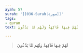 ```yaml
---
ayah: 57
surah: '[[036-Surah|سورة]]'
tags:
- quran
text: لَهُمْ فِيهَا فَاكِهَةٌ وَلَهُم مَّا يَدَّعُونَ

---
```

> لَهُمْ فِيهَا فَاكِهَةٌ وَلَهُم مَّا يَدَّعُونَ
